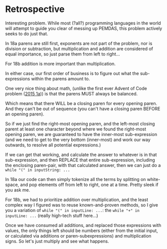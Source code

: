 # Retrospective #

Interesting problem. While most (?all?) programming languages in the world will attempt to guide you clear of messing up PEMDAS, this problem actively seeks to do just that.

In 18a parens are still first, exponents are not part of the problem, nor is division or subtraction, but multiplication and addition are considered of equal importance, so just parse them from left to right...

For 18b addition is more important than multiplication.

In either case, our first order of business is to figure out what the sub-expressions within the parens amount to.

One very nice thing about math, (unlike the first ever Advent of Code problem ([2015 1a](https://adventofcode.com/2015/day/1))) is that the parens MUST always be balanced.

Which means that there WILL be a closing paren for every opening paren. And they can't be out of sequence (you can't have a closing paren BEFORE an opening paren).

So if we just find the right-most opening paren, and the left-most closing parent at least one character beyond where we found the right-most opening paren, we are guaranteed to have the inner-most sub-expression (and we need to get to the very bottom (inner-most) and work our way outwards, to resolve all potential expressions.)

If we can get that working, and calculate the answer to whatever is in that sub-expression, and then REPLACE that entire sub-expression, including the enclosing paren-pair, with that calculated answer, then we can just do a `while "(" in inputString: ...`

In 18a our code can then simply tokenize all the terms by splitting on white-space, and pop elements off from left to right, one at a time.
Pretty sleek if you ask me.

For 18b, we had to prioritize addition over multiplication, and the least complex way I figured was to reuse known-and-proven methods, so I give you a variation of `while "(" in inputLine: ...`: the `while "+" in inputLine: ...` (really high-tech stuff here...)

Once we have consumed all additions, and replaced those expressions with values, the only things left should be numbers (either from the initial input, or calculated via additions or paren-subexpressions) and multiplication signs. So let's just multiply and see what happens.
